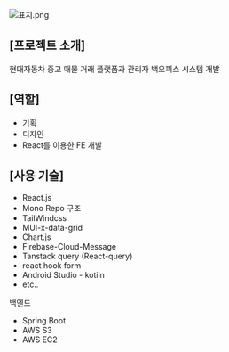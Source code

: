 
![표지.png](attachment:cd95e1c2-fe01-49e5-9d23-e707a3440a28:표지.png)

## **[프로젝트 소개]**

현대자동차 중고 매물 거래 플랫폼과 관리자 백오피스 시스템 개발

## **[역할]**

- 기획
- 디자인
- React를 이용한 FE 개발

## [사용 기술]

- React.js
- Mono Repo 구조
- TailWindcss
- MUI-x-data-grid
- Chart.js
- Firebase-Cloud-Message
- Tanstack query (React-query)
- react hook form
- Android Studio - kotiln
- etc..

백엔드

- Spring Boot
- AWS S3
- AWS EC2
